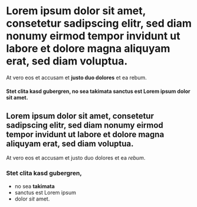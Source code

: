 # Lorem ipsum dolor sit amet, consetetur sadipscing elitr, sed diam nonumy eirmod tempor invidunt ut labore et dolore magna aliquyam erat, sed diam voluptua.
At vero eos et accusam et **justo duo dolores** et ea rebum.
#### Stet clita kasd gubergren, no sea takimata sanctus est Lorem ipsum dolor sit amet. 
## Lorem ipsum dolor sit amet, consetetur sadipscing elitr, sed diam nonumy eirmod tempor invidunt ut labore et dolore magna aliquyam erat, sed diam voluptua. 
At vero eos et accusam et justo duo dolores et ea _rebum_. 
### Stet clita kasd gubergren, 
* no sea **takimata** 
* sanctus est Lorem ipsum 
* dolor _sit_ amet.
